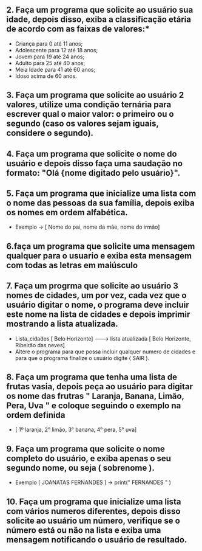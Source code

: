  ## 2. Faça um programa que solicite ao usuário sua idade, depois disso, exiba a classificação etária de acordo com as faixas de valores:*

* Criança para 0 até 11 anos;
* Adolescente para 12 até 18 anos;
* Jovem para 19 até 24 anos;
* Adulto para 25 até 40 anos;
* Meia Idade para 41 até 60 anos;
* Idoso acima de 60 anos.
    
 ## 3. Faça um programa que solicite ao usuário 2 valores, utilize uma condição ternária para escrever qual o maior valor: o primeiro ou o segundo (caso os valores sejam iguais, considere o segundo).
 ## 4. Faça um programa que solicite o nome do usuário e depois disso faça uma saudação no formato: "Olá {nome digitado pelo usuário}".
 ## 5. Faça um programa que inicialize uma lista com o nome das pessoas da sua família, depois exiba os nomes em ordem alfabética.
 * Exemplo -> [ Nome do pai, nome da mãe, nome do irmão]
 ## 6.faça um programa que solicite uma mensagem qualquer para o usuario e exiba esta mensagem com todas as letras em maiúsculo

 ## 7. Faça um progrma que solicite ao usuário 3 nomes de cidades, um por vez, cada vez que o usuário digitar o nome, o programa deve incluir este nome na lista de cidades e depois imprimir mostrando a lista atualizada.
 * Lista_cidades [ Belo Horizonte] ---> lista atualizada [ Belo Horizonte, Ribeirão das neves]
 * Altere o programa para que possa incluir qualquer numero de cidades e para que o programa finalize o usuário digite ( SAIR ).
 ## 8. Faça um programa que tenha uma lista de frutas vasia, depois peça ao usuário para digitar os nome das frutras **" Laranja, Banana, Limão, Pera, Uva "** e coloque seguindo o exemplo na ordem definida
 * [ 1º laranja, 2° limão, 3° banana, 4° pera, 5° uva]
 ## 9. Faça um programa que solicite o nome  completo do usuário, e exiba apenas o seu segundo nome, ou seja ( sobrenome ).
 * Exemplo [ JOANATAS FERNANDES ]  -> print(" FERNANDES " )
 ## 10. Faça um programa que inicialize uma lista com vários numeros diferentes, depois disso solicite ao usuário um número, verifique se o número está ou não na lista e exiba uma mensagem notificando o usuário de resultado.
